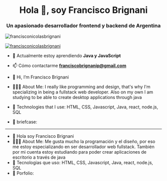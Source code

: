 <h1 align="center">Hola 👋, soy Francisco Brignani</h1>
<h3 align="center">Un apasionado desarrollador frontend y backend de Argentina</h3>

<p align="left"> <img src="https://komarev.com/ghpvc/?username=francisconicolasbrignani&label=Profile%20views&color=0e75b6&style=flat" alt="francisconicolasbrignani" /> </p>

<p align="left"> <a href=" https://github.com/ryo-ma/github-profile-trofeo"><img src="https://github-profile-trofeo.vercel.app/?username=francisconicolasbrignani" alt="francisconicolasbrignani" /> </a> </p>

- 🌱 Actualmente estoy aprendiendo **Java y JavaScript**

- 📫 Cómo contactarme **franciscobrignanip@gmail.com**

- 👋 Hi, I’m Francisco Brignani
- 👨🏻‍💻 About Me: I really like programming and design, that's why I'm specializing in being a fullstack web developer. Also on my own I am studying to be able to create desktop applications through java
- 🧱 Technologies that I use: HTML, CSS, Javascript, Java, react, node.js, SQL
- 💼 briefcase:
--------------------------------------------------------------------------------------------------------------------------------------------
- 👋 Hola soy Francisco Brignani
- 👨🏻‍💻 About Me: Me gusta mucho la programación y el diseño, por eso me estoy especializando en ser desarrollador web fullstack. También por mi cuenta estoy estudiando para poder crear aplicaciones de escritorio a través de java
- 🧱 Tecnologias que uso: HTML, CSS, Javascript, Java, react, node.js, SQL
- 💼 Porfolio:
